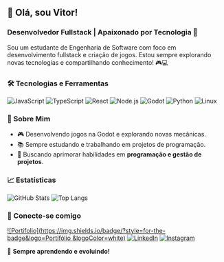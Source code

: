 ## 👋 Olá, sou Vitor!
### Desenvolvedor Fullstack | Apaixonado por Tecnologia 🚀

Sou um estudante de Engenharia de Software com foco em desenvolvimento fullstack e criação de jogos. Estou sempre explorando novas tecnologias e compartilhando conhecimento! 🎮💻

### 🛠️ Tecnologias e Ferramentas
![JavaScript](https://img.shields.io/badge/JavaScript-F7DF1E?style=for-the-badge&logo=javascript&logoColor=black)
![TypeScript](https://img.shields.io/badge/TypeScript-3178C6?style=for-the-badge&logo=typescript&logoColor=white)
![React](https://img.shields.io/badge/React-61DAFB?style=for-the-badge&logo=react&logoColor=black)
![Node.js](https://img.shields.io/badge/Node.js-339933?style=for-the-badge&logo=nodedotjs&logoColor=white)
![Godot](https://img.shields.io/badge/Godot-478CBF?style=for-the-badge&logo=godot-engine&logoColor=white)
![Python](https://img.shields.io/badge/Python-3776AB?style=for-the-badge&logo=python&logoColor=white)
![Linux](https://img.shields.io/badge/Linux-FCC624?style=for-the-badge&logo=linux&logoColor=black)

### 🌟 Sobre Mim
- 🎮 Desenvolvendo jogos na Godot e explorando novas mecânicas.
- 📚 Sempre estudando e trabalhando em projetos de programação.
- 🚀 Buscando aprimorar habilidades em **programação e gestão de projetos**.

### 📈 Estatísticas
![GitHub Stats](https://github-readme-stats.vercel.app/api?username=Vitor&show_icons=true&theme=radical)
![Top Langs](https://github-readme-stats.vercel.app/api/top-langs/?username=Vitor&layout=compact&theme=radical)

### 📲 Conecte-se comigo
[![Portifolio](https://img.shields.io/badge/?style=for-the-badge&logo=Portifólio &logoColor=white)](https://franciscovitor.netlify.app/)
[![LinkedIn](https://img.shields.io/badge/LinkedIn-0077B5?style=for-the-badge&logo=linkedin&logoColor=white)](https://www.linkedin.com/in/francisco-vitor-nunes-de-ara%C3%BAjo-224b88255/)
[![Instagram](https://img.shields.io/badge/Instagram-FF0000?style=for-the-badge&logo=instagram&logoColor=white)](https://www.instagram.com/vitorn.dev)

🚀 **Sempre aprendendo e evoluindo!**
